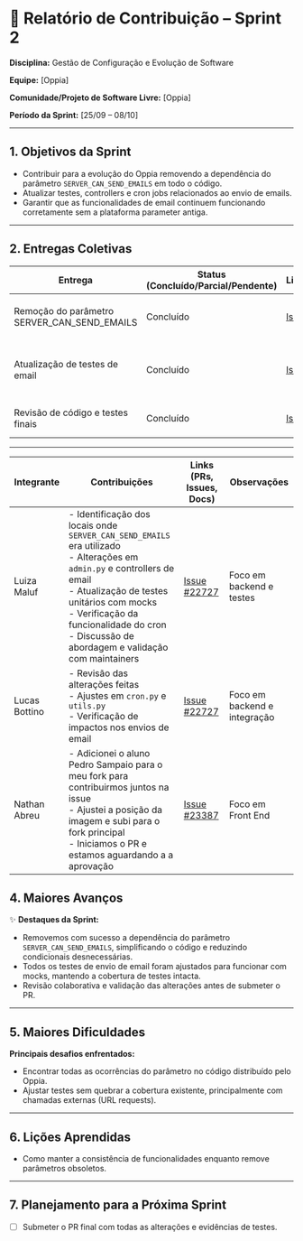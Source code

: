 # 📝 Relatório de Contribuição – Sprint 2

**Disciplina:** Gestão de Configuração e Evolução de Software

**Equipe:** \[Oppia]

**Comunidade/Projeto de Software Livre:** \[Oppia]

**Período da Sprint:** \[25/09 – 08/10]

---

## 1. Objetivos da Sprint


- Contribuir para a evolução do Oppia removendo a dependência do parâmetro `SERVER_CAN_SEND_EMAILS` em todo o código.
- Atualizar testes, controllers e cron jobs relacionados ao envio de emails.
- Garantir que as funcionalidades de email continuem funcionando corretamente sem a plataforma parameter antiga.


---

## 2. Entregas Coletivas

| Entrega                     | Status (Concluído/Parcial/Pendente) | Link/Referência                                             | Observações           |
| --------------------------- | ----------------------------------- | ----------------------------------------------------------- | --------------------- |
| Remoção do parâmetro SERVER_CAN_SEND_EMAILS | Concluído | [Issue #22727](https://github.com/oppia/oppia/issues/22727) | Alterações em `admin.py`, `cron.py` e `utils.py` |
| Atualização de testes de email | Concluído | [Issue #22727](https://github.com/oppia/oppia/issues/22727) | Mock de requests implementado para testes de email |
| Revisão de código e testes finais | Concluído | [Issue #22727](https://github.com/oppia/oppia/issues/22727)| Testes manuais e unitários OK |


---

| Integrante    | Contribuições                                                                         | Links (PRs, Issues, Docs)                   | Observações          |
| ------------- | ------------------------------------------------------------------------------------- | ------------------------------------------- | -------------------- |
| Luiza Maluf   | - Identificação dos locais onde `SERVER_CAN_SEND_EMAILS` era utilizado<br>- Alterações em `admin.py` e controllers de email<br>- Atualização de testes unitários com mocks<br>- Verificação da funcionalidade do cron<br>- Discussão de abordagem e validação com maintainers| [Issue #22727](https://github.com/oppia/oppia/issues/22727) | Foco em backend e testes |
| Lucas Bottino | - Revisão das alterações feitas<br>- Ajustes em `cron.py` e `utils.py`<br>- Verificação de impactos nos envios de email |[Issue #22727](https://github.com/oppia/oppia/issues/22727) | Foco em backend e integração |
| Nathan Abreu  | - Adicionei o aluno Pedro Sampaio para o meu fork para contribuirmos juntos na issue <br> - Ajustei a posição da imagem e subi para o fork principal <br> - Iniciamos o PR e estamos aguardando a a aprovação | [Issue #23387](https://github.com/oppia/oppia/issues/22727) | Foco em Front End|

## 4. Maiores Avanços

✨ **Destaques da Sprint:**

- Removemos com sucesso a dependência do parâmetro `SERVER_CAN_SEND_EMAILS`, simplificando o código e reduzindo condicionais desnecessárias.  
- Todos os testes de envio de email foram ajustados para funcionar com mocks, mantendo a cobertura de testes intacta.  
- Revisão colaborativa e validação das alterações antes de submeter o PR.  


---

## 5. Maiores Dificuldades

**Principais desafios enfrentados:**

- Encontrar todas as ocorrências do parâmetro no código distribuído pelo Oppia.  
- Ajustar testes sem quebrar a cobertura existente, principalmente com chamadas externas (URL requests).  

---

## 6. Lições Aprendidas

- Como manter a consistência de funcionalidades enquanto remove parâmetros obsoletos.  


---

## 7. Planejamento para a Próxima Sprint

- [ ] Submeter o PR final com todas as alterações e evidências de testes.  
